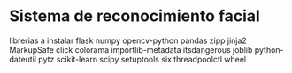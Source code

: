 # Sistema de reconocimiento facial

librerias a instalar
flask
numpy
opencv-python
pandas
zipp
jinja2
MarkupSafe
click
colorama
importlib-metadata
itsdangerous
joblib
python-dateutil
pytz
scikit-learn
scipy
setuptools
six
threadpoolctl
wheel

